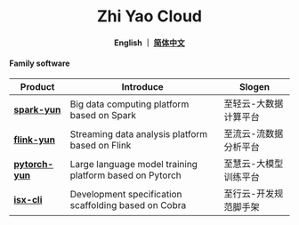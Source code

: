 <h1 align="center">
   Zhi Yao Cloud
</h1>

<h4 align="center">
   English ｜ <a href="https://gitee.com/isxcode">简体中文</a>
</h4> 

#### Family software

| Product                                                     | Introduce                                                     | Slogen            |
| ----------------------------------------------------------- | ------------------------------------------------------------- | ----------------- |
| [ **spark-yun** ](https://zhiqingyun.isxcode.com)     | Big data computing platform based on Spark                    | 至轻云-大数据计算平台 |
| [ **flink-yun** ](https://zhiliuyun.isxcode.com)     | Streaming data analysis platform based on Flink               | 至流云-流数据分析平台 |
| [ **pytorch-yun** ](https://github.com/isxcode/pytorch-yun) | Large language model training platform based on Pytorch      | 至慧云-大模型训练平台 |
| [ **isx-cli** ](https://github.com/isxcode/isx-cli)         | Development specification scaffolding based on Cobra          | 至行云-开发规范脚手架 |
